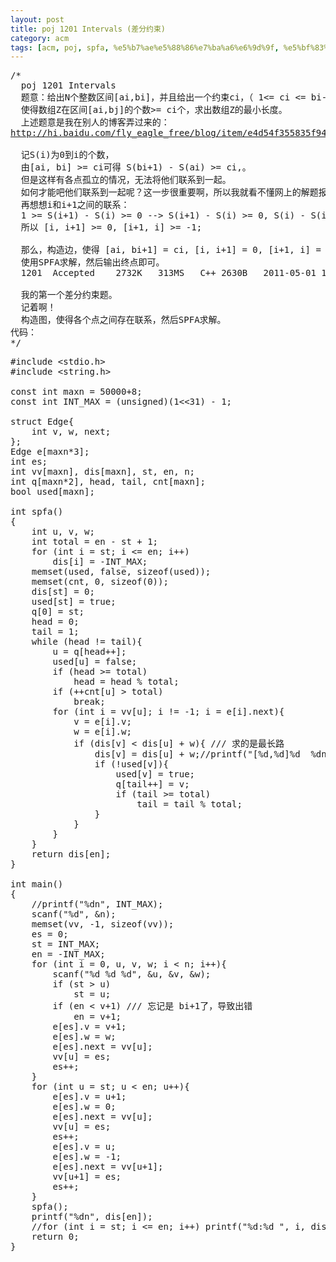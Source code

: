 ```yaml
---
layout: post
title: poj 1201 Intervals (差分约束)
category: acm
tags: [acm, poj, spfa, %e5%b7%ae%e5%88%86%e7%ba%a6%e6%9d%9f, %e5%bf%83%e5%be%97, %e8%a7%a3%e9%a2%98%e6%8a%a5%e5%91%8a]
---
```


<pre>/*
  poj 1201 Intervals
  题意：给出N个整数区间[ai,bi]，并且给出一个约束ci，（ 1&lt;= ci &lt;= bi-ai+1），
  使得数组Z在区间[ai,bj]的个数&gt;= ci个，求出数组Z的最小长度。
  上述题意是我在别人的博客弄过来的：
<a href="http://hi.baidu.com/fly_eagle_free/blog/item/e4d54f355835f947241f1470.html">http://hi.baidu.com/fly_eagle_free/blog/item/e4d54f355835f947241f1470.html</a>

  记S(i)为0到i的个数，
  由[ai, bi] &gt;= ci可得 S(bi+1) - S(ai) &gt;= ci,。
  但是这样有各点孤立的情况，无法将他们联系到一起。
  如何才能吧他们联系到一起呢？这一步很重要啊，所以我就看不懂网上的解题报告。
  再想想i和i+1之间的联系：
  1 &gt;= S(i+1) - S(i) &gt;= 0 --&gt; S(i+1) - S(i) &gt;= 0, S(i) - S(i+1) &gt;= -1
  所以 [i, i+1] &gt;= 0, [i+1, i] &gt;= -1;

  那么，构造边，使得 [ai, bi+1] = ci, [i, i+1] = 0, [i+1, i] = -1;
  使用SPFA求解，然后输出终点即可。
  1201	Accepted	2732K	313MS	C++	2630B	2011-05-01 11:35:21

  我的第一个差分约束题。
  记着啊！
  构造图，使得各个点之间存在联系，然后SPFA求解。
代码：
*/</pre>
<!--more-->
<pre>#include &lt;stdio.h&gt;
#include &lt;string.h&gt;

const int maxn = 50000+8;
const int INT_MAX = (unsigned)(1&lt;&lt;31) - 1;

struct Edge{
    int v, w, next;
};
Edge e[maxn*3];
int es;
int vv[maxn], dis[maxn], st, en, n;
int q[maxn*2], head, tail, cnt[maxn];
bool used[maxn];

int spfa()
{
    int u, v, w;
    int total = en - st + 1;
    for (int i = st; i &lt;= en; i++)
        dis[i] = -INT_MAX;
    memset(used, false, sizeof(used));
    memset(cnt, 0, sizeof(0));
    dis[st] = 0;
    used[st] = true;
    q[0] = st;
    head = 0;
    tail = 1;
    while (head != tail){
        u = q[head++];
        used[u] = false;
        if (head &gt;= total)
            head = head % total;
        if (++cnt[u] &gt; total)
            break;
        for (int i = vv[u]; i != -1; i = e[i].next){
            v = e[i].v;
            w = e[i].w;
            if (dis[v] &lt; dis[u] + w){ /// 求的是最长路
                dis[v] = dis[u] + w;//printf("[%d,%d]%d  %dn", u, v, w, dis[v]);
                if (!used[v]){
                    used[v] = true;
                    q[tail++] = v;
                    if (tail &gt;= total)
                        tail = tail % total;
                }
            }
        }
    }
    return dis[en];
}

int main()
{
    //printf("%dn", INT_MAX);
    scanf("%d", &amp;n);
    memset(vv, -1, sizeof(vv));
    es = 0; 
    st = INT_MAX; 
    en = -INT_MAX;
    for (int i = 0, u, v, w; i &lt; n; i++){
        scanf("%d %d %d", &amp;u, &amp;v, &amp;w);
        if (st &gt; u)
            st = u;
        if (en &lt; v+1) /// 忘记是 bi+1了，导致出错
            en = v+1;
        e[es].v = v+1;
        e[es].w = w;
        e[es].next = vv[u];
        vv[u] = es;
        es++;
    }
    for (int u = st; u &lt; en; u++){
        e[es].v = u+1;
        e[es].w = 0;
        e[es].next = vv[u];
        vv[u] = es;
        es++;
        e[es].v = u;
        e[es].w = -1;
        e[es].next = vv[u+1];
        vv[u+1] = es;
        es++;
    }
    spfa();
    printf("%dn", dis[en]);
    //for (int i = st; i &lt;= en; i++) printf("%d:%d ", i, dis[i]); printf("n");
    return 0;
}</pre>
